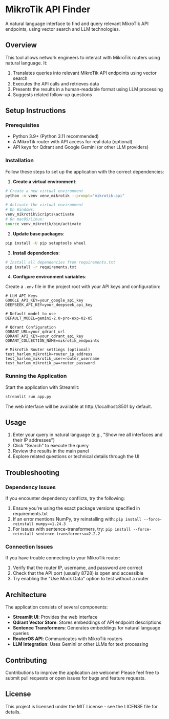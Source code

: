 # MikroTik API Finder

A natural language interface to find and query relevant MikroTik API endpoints, using vector search and LLM technologies.

## Overview

This tool allows network engineers to interact with MikroTik routers using natural language. It:

1. Translates queries into relevant MikroTik API endpoints using vector search
2. Executes the API calls and retrieves data
3. Presents the results in a human-readable format using LLM processing
4. Suggests related follow-up questions

## Setup Instructions

### Prerequisites

- Python 3.9+ (Python 3.11 recommended)
- A MikroTik router with API access for real data (optional)
- API keys for Qdrant and Google Gemini (or other LLM providers)

### Installation

Follow these steps to set up the application with the correct dependencies:

1. **Create a virtual environment**:

```bash
# Create a new virtual environment
python -m venv venv_mikrotik --prompt="mikrotik-api"

# Activate the virtual environment
# On Windows:
venv_mikrotik\Scripts\activate
# On macOS/Linux:
source venv_mikrotik/bin/activate
```

2. **Update base packages**:

```bash
pip install -U pip setuptools wheel
```

3. **Install dependencies**:

```bash
# Install all dependencies from requirements.txt
pip install -r requirements.txt
```

4. **Configure environment variables**:

Create a `.env` file in the project root with your API keys and configuration:

```
# LLM API Keys
GOOGLE_API_KEY=your_google_api_key
DEEPSEEK_API_KEY=your_deepseek_api_key

# Default model to use
DEFAULT_MODEL=gemini-2.0-pro-exp-02-05

# Qdrant Configuration
QDRANT_URL=your_qdrant_url
QDRANT_API_KEY=your_qdrant_api_key
QDRANT_COLLECTION_NAME=mikrotik_endpoints

# MikroTik Router settings (optional)
test_harlem_mikrotik=router_ip_address
test_harlem_mikrotik_user=router_username
test_harlem_mikrotik_pw=router_password
```

### Running the Application

Start the application with Streamlit:

```bash
streamlit run app.py
```

The web interface will be available at http://localhost:8501 by default.

## Usage

1. Enter your query in natural language (e.g., "Show me all interfaces and their IP addresses")
2. Click "Search" to execute the query
3. Review the results in the main panel
4. Explore related questions or technical details through the UI

## Troubleshooting

### Dependency Issues

If you encounter dependency conflicts, try the following:

1. Ensure you're using the exact package versions specified in requirements.txt
2. If an error mentions NumPy, try reinstalling with: `pip install --force-reinstall numpy==1.24.3`
3. For issues with sentence-transformers, try: `pip install --force-reinstall sentence-transformers==2.2.2`

### Connection Issues

If you have trouble connecting to your MikroTik router:

1. Verify that the router IP, username, and password are correct
2. Check that the API port (usually 8728) is open and accessible
3. Try enabling the "Use Mock Data" option to test without a router

## Architecture

The application consists of several components:

- **Streamlit UI**: Provides the web interface
- **Qdrant Vector Store**: Stores embeddings of API endpoint descriptions
- **Sentence Transformers**: Generates embeddings for natural language queries
- **RouterOS API**: Communicates with MikroTik routers
- **LLM Integration**: Uses Gemini or other LLMs for text processing

## Contributing

Contributions to improve the application are welcome! Please feel free to submit pull requests or open issues for bugs and feature requests.

## License

This project is licensed under the MIT License - see the LICENSE file for details.